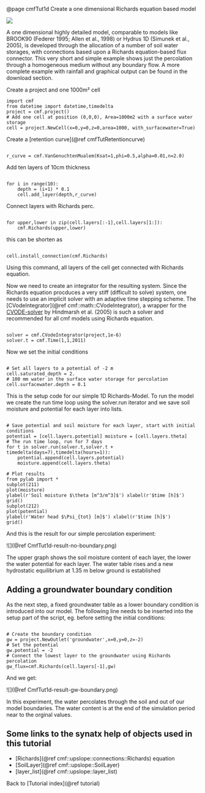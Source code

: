 @page cmfTut1d Create a one dimensional Richards equation based model

![](media/structure_cmf_1d.png)

A one dimensional highly detailed model, comparable to models like
BROOK90 (Federer 1995; Allen et al., 1998) or Hydrus 1D (Simunek et al.,
2005), is developed through the allocation of a number of soil water
storages, with connections based upon a Richards equation-based flux
connector. This very short and simple example shows just the percolation
through a homogeneous medium without any boundary flow. A more complete
example with rainfall and graphical output can be found in the download
section.

Create a project and one 1000m² cell

~~~~~~~~~~~~~{.py}
import cmf
from datetime import datetime,timedelta
project = cmf.project()
# Add one cell at position (0,0,0), Area=1000m2 with a surface water storage
cell = project.NewCell(x=0,y=0,z=0,area=1000, with_surfacewater=True)
~~~~~~~~~~~~~

Create a [retention curve](@ref cmfTutRetentioncurve)

~~~~~~~~~~~~~{.py}

r_curve = cmf.VanGenuchtenMualem(Ksat=1,phi=0.5,alpha=0.01,n=2.0)
~~~~~~~~~~~~~

Add ten layers of 10cm thickness

~~~~~~~~~~~~~{.py}

for i in range(10):
    depth = (i+1) * 0.1
    cell.add_layer(depth,r_curve)
~~~~~~~~~~~~~

Connect layers with Richards perc.

~~~~~~~~~~~~~{.py}

for upper,lower in zip(cell.layers[:-1],cell.layers[1:]):
    cmf.Richards(upper,lower)
~~~~~~~~~~~~~

this can be shorten as

~~~~~~~~~~~~~{.py}

cell.install_connection(cmf.Richards)
~~~~~~~~~~~~~

Using this command, all layers of the cell get connected with Richards
equation.

Now we need to create an integrator for the resulting system. Since the
Richards equation procduces a very stiff (difficult to solve) system,
one needs to use an implicit solver with an adaptive time stepping
scheme. The [CVodeIntegrator](@ref cmf::math::CVodeIntegrator), a
wrapper for the
[CVODE-solver](https://computation.llnl.gov/casc/sundials/main.html) by
Hindmarsh et al. (2005) is such a solver and recommended for all cmf
models using Richards equation.

~~~~~~~~~~~~~{.py}

solver = cmf.CVodeIntegrator(project,1e-6)
solver.t = cmf.Time(1,1,2011)
~~~~~~~~~~~~~

Now we set the initial conditions

~~~~~~~~~~~~~{.py}

# Set all layers to a potential of -2 m
cell.saturated_depth = 2.
# 100 mm water in the surface water storage for percolation
cell.surfacewater.depth = 0.1
~~~~~~~~~~~~~

This is the setup code for our simple 1D Richards-Model. To run the
model we create the run time loop using the solver.run iterator and we
save soil moisture and potential for each layer into lists.

~~~~~~~~~~~~~{.py}

# Save potential and soil moisture for each layer, start with initial conditions
potential = [cell.layers.potential] moisture = [cell.layers.theta]
# The run time loop, run for 7 days
for t in solver.run(solver.t,solver.t + timedelta(days=7),timedelta(hours=1)):
    potential.append(cell.layers.potential)
    moisture.append(cell.layers.theta)
    
# Plot results
from pylab import *
subplot(211)
plot(moisture)
ylabel(r'Soil moisture $\theta [m^3/m^3]$') xlabel(r'$time [h]$')
grid()
subplot(212)
plot(potential)
ylabel(r'Water head $\Psi_{tot} [m]$') xlabel(r'$time [h]$')
grid()
~~~~~~~~~~~~~

And this is the result for our simple percolation experiment:

![](@ref CmfTut1d-result-no-boundary.png)

The upper graph shows the soil moisture content of each layer, the lower
the water potential for each layer. The water table rises and a new
hydrostatic equilibrium at 1.35 m below ground is established

## Adding a groundwater boundary condition

As the next step, a fixed groundwater table as a lower boundary
condition is introduced into our model. The following line needs to be
inserted into the setup part of the script, eg. before setting the
initial conditions:

~~~~~~~~~~~~~{.py}

# Create the boundary condition
gw = project.NewOutlet('groundwater',x=0,y=0,z=-2)
# Set the potential
gw.potential = -2 
# Connect the lowest layer to the groundwater using Richards percolation
gw_flux=cmf.Richards(cell.layers[-1],gw)
~~~~~~~~~~~~~

And we get:

![](@ref CmfTut1d-result-gw-boundary.png)

In this experiment, the water percolates through the soil and out of our
model boundaries. The water content is at the end of the simulation
period near to the orginal values.

## Some links to the synatx help of objects used in this tutorial

  - [Richards](@ref cmf::upslope::connections::Richards) equation
  - [SoilLayer](@ref cmf::upslope::SoilLayer)
  - [layer_list](@ref cmf::upslope::layer_list)

Back to [Tutorial index](@ref tutorial)


